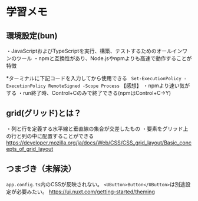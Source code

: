 # 学習メモ
## 環境設定(bun)
・JavaScriptおよびTypeScriptを実行、構築、テストするためのオールインワンのツール
・npmと互換性があり、Node.jsやnpmよりも高速で動作することが特徴

*ターミナルに下記コードを入力してから使用できる
`` Set-ExecutionPolicy -ExecutionPolicy RemoteSigned -Scope Process``
【感想】
・npmより速い気がする
・run終了時、Control+Cのみで終了できる(npmはControl+C→Y)
## grid(グリッド)とは？
・列と行を定義する水平線と垂直線の集合が交差したもの
・要素をグリッド上の行と列の中に配置することができる
https://developer.mozilla.org/ja/docs/Web/CSS/CSS_grid_layout/Basic_concepts_of_grid_layout

## つまづき（未解決）
``` app.config.ts ```内のCSSが反映されない。
``` <UButton>Button</UButton> ```は別途設定が必要みたい。
https://ui.nuxt.com/getting-started/theming